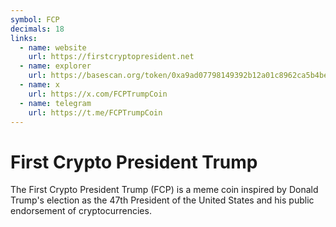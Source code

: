 ```yaml
---
symbol: FCP
decimals: 18
links:
  - name: website
    url: https://firstcryptopresident.net
  - name: explorer
    url: https://basescan.org/token/0xa9ad07798149392b12a01c8962ca5b4be862f835
  - name: x
    url: https://x.com/FCPTrumpCoin
  - name: telegram
    url: https://t.me/FCPTrumpCoin
---
```


# First Crypto President Trump

The First Crypto President Trump (FCP) is a meme coin inspired by Donald Trump's election as the 47th President of the United States and his public endorsement of cryptocurrencies.
